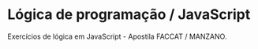 # Lógica de programação / JavaScript
Exercícios de lógica em JavaScript - Apostila FACCAT / MANZANO.
